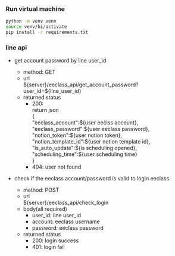 ### Run virtual machine
```bash
python -m venv venv
source venv/bi/activate
pip install -r requirements.txt
```

### line api

- get account password by line user_id
  - method: GET
  - url\
      \$\{server\}/eeclass_api/get_account_password?user_id=\$\{line_user_id\}
  - returned status
    - 200:\
      return json\
      {\
        "eeclass_account":\$\{user eeclss account\}, \
        "eeclass_password":\$\{user eeclass password\},\
        "notion_token":\$\{user notion token\}, \
        "notion_template_id":\$\{user notion template id\}, \
        "is_auto_update":\$\{is scheduling opened\}, \
        "scheduling_time":\$\{user scheduling time\}\
      } 
    - 404: user not found

- check if the eeclass account/password is valid to login eeclass
  - method: POST
  - url\
        \$\{server\}/eeclass_api/check_login
  - body(all required)
    - user_id: line user_id
    - account: eeclass username
    - password: eeclass password
  - returned status
    - 200: login success
    - 401: login fail